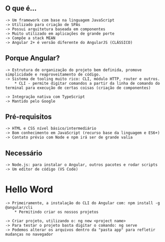 ## O que é...
    -> Um framework com base na linguagem JavaScript
    -> Utilizado para criação de SPAs
    -> Possui arquitetura baseada em componentes 
    -> Muito utilizado em aplicações de grande porte
    -> Compõe a stack MEAN
    -> Angular 2+ é versão diferente do AngularJS (CLÁSSICO) 

## Porque Angular?
    -> Estrutura de organização do projeto bem definida, promove simplicidade e reaproveitamento de código.
    -> Sistema de tooling muito rico: CLI, módulo HTTP, router e outros.
        * CLI - permite digitar comandos a partir da linha de comando do terminal para execução de certas coisas (criação de componentes)
        
    -> Integração nativa com TypeScript
    -> Mantido pelo Google

## Pré-requisitos
    -> HTML e CSS nível básico/intermediário
    -> Bom conhecimento em JavaScript (recurso base da linguagem e ES6+)
    -> Contato prévio com Node e npm irá ser de grande valia

## Necessário
    -> Node.js: para instalar o Angular, outros pacotes e rodar scripts
    -> Um editor de código (VS Code)

# Hello Word
    -> Primeiramente, a instalação do CLI do Angular com: npm install -g @angular/cli
        * Permitindo criar os nossos projetos

    -> Criar projeto, utilizando o: ng new <project name>
    -> Para testar o projeto basta digitar o comando: ng serve
    -> Podemos alterar os arquivos dentro da "pasta app" para refletir mudanças no navegador

# 